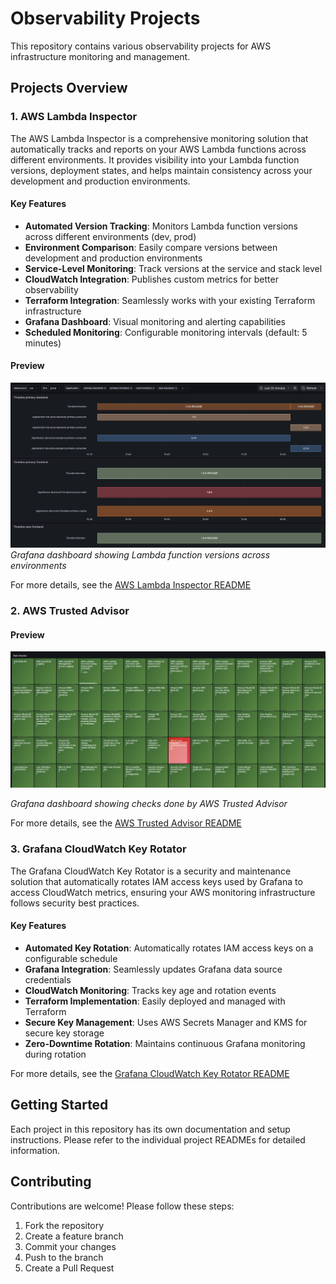# Observability Projects

This repository contains various observability projects for AWS infrastructure monitoring and management.

## Projects Overview

### 1. AWS Lambda Inspector

The AWS Lambda Inspector is a comprehensive monitoring solution that automatically tracks and reports on your AWS Lambda functions across different environments. It provides visibility into your Lambda function versions, deployment states, and helps maintain consistency across your development and production environments.

#### Key Features
- **Automated Version Tracking**: Monitors Lambda function versions across different environments (dev, prod)
- **Environment Comparison**: Easily compare versions between development and production environments
- **Service-Level Monitoring**: Track versions at the service and stack level
- **CloudWatch Integration**: Publishes custom metrics for better observability
- **Terraform Integration**: Seamlessly works with your existing Terraform infrastructure
- **Grafana Dashboard**: Visual monitoring and alerting capabilities
- **Scheduled Monitoring**: Configurable monitoring intervals (default: 5 minutes)

#### Preview
![Lambda Function Versions Dashboard](AWSLambdaInspector/grafana-dashboard/screenshot.png)
*Grafana dashboard showing Lambda function versions across environments*


For more details, see the [AWS Lambda Inspector README](AWSLambdaInspector/README.md)

### 2. AWS Trusted Advisor

#### Preview
![Lambda Function Versions Dashboard](AWSTrustedAdvisor/grafana-dashboard/screenshots/red.jpg)

*Grafana dashboard showing checks done by AWS Trusted Advisor*

For more details, see the [AWS Trusted Advisor README](AWSTrustedAdvisor/README.md)

### 3. Grafana CloudWatch Key Rotator

The Grafana CloudWatch Key Rotator is a security and maintenance solution that automatically rotates IAM access keys used by Grafana to access CloudWatch metrics, ensuring your AWS monitoring infrastructure follows security best practices.

#### Key Features
- **Automated Key Rotation**: Automatically rotates IAM access keys on a configurable schedule
- **Grafana Integration**: Seamlessly updates Grafana data source credentials
- **CloudWatch Monitoring**: Tracks key age and rotation events
- **Terraform Implementation**: Easily deployed and managed with Terraform
- **Secure Key Management**: Uses AWS Secrets Manager and KMS for secure key storage
- **Zero-Downtime Rotation**: Maintains continuous Grafana monitoring during rotation

For more details, see the [Grafana CloudWatch Key Rotator README](GrafanaCloudWatchKeyRotator/README.md)

## Getting Started

Each project in this repository has its own documentation and setup instructions. Please refer to the individual project READMEs for detailed information.

## Contributing

Contributions are welcome! Please follow these steps:
1. Fork the repository
2. Create a feature branch
3. Commit your changes
4. Push to the branch
5. Create a Pull Request
